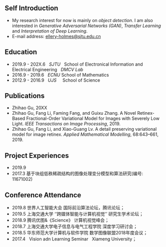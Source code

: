 ## Self Introduction
- My research interest for now is mainly on _object detection_. I am also interested in _Generative Adversarial Networks (GAN)_, _Transfer Learning_ and _Interpretation of Deep Learning_.  
- E-mail address: ellery-holmes@sjtu.edu.cn

## Education
- 2019.9 - 202X.6 &nbsp;   _SJTU_ &nbsp; School of Electronical Information and Electrical Engineering &nbsp;  _DMCV Lab_  
- 2016.9 - 2019.6 &nbsp;   _ECNU_         School of Mathematics
- 2012.9 - 2016.9 &nbsp;   _UJS_  &nbsp;&nbsp;&nbsp; School of Science

## Publications
* Zhihao Gu,   20XX  
* Zhihao Gu, Fang Li, Faming Fang, and Guixu Zhang. A Novel Retinex-Based Fractional-Order Variational Model for Images with Severely Low Light. *IEEE Transactions on Image Processing*, 2019.  
* Zhihao Gu, Fang Li, and Xiao-Guang Lv. A detail preserving variational model for image retinex. *Applied Mathematical Modelling*, 68:643–661, 2019.

## Project Experiences
- 2019.9  
- 2017.3  基于块组低秩稀疏结构的图像处理变分模型和算法研究(编号: 11671002)

## Conference Attendance
- 2019.8  世界人工智能大会 国际前沿算法论坛，腾讯论坛；  
- 2019.5 上海交通大学 ‘‘跨媒体智能与计算机视觉’’ 研究生学术论坛；  
- 2018.9 腾讯优图&《Science》 计算机视觉峰会；  
- 2018.7 上海交通大学电子信息与电气工程学院 深度学习研讨会；  
- 2018.5 华东师范大学计算机与软件学院 数学图像联盟2018年度会议；  
- 2017.4 &nbsp; Vision adn Learning Seminar &nbsp; Xiameng University；  



